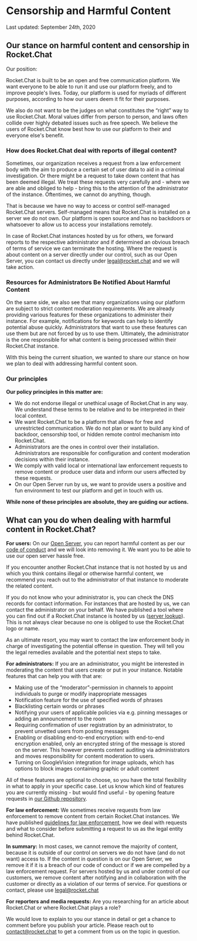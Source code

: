# Censorship and Harmful Content

Last updated: September 24th, 2020

## Our stance on harmful content and censorship in Rocket.Chat

Our position:

Rocket.Chat is built to be an open and free communication platform. We want everyone to be able to run it and use our platform freely, and to improve people's lives. Today, our platform is used for myriads of different purposes, according to how our users deem it fit for their purposes.

We also do not want to be the judges on what constitutes the “right” way to use Rocket.Chat. Moral values differ from person to person, and laws often collide over highly debated issues such as free speech. We believe the users of Rocket.Chat know best how to use our platform to their and everyone else's benefit.

### How does Rocket.Chat deal with reports of illegal content?

Sometimes, our organization receives a request from a law enforcement body with the aim to produce a certain set of user data to aid in a criminal investigation. Or there might be a request to take down content that has been deemed illegal. We treat these requests very carefully and - where we are able and obliged to help - bring this to the attention of the administrator of the instance. Oftentimes, we cannot do anything, though.

That is because we have no way to access or control self-managed Rocket.Chat servers. Self-managed means that Rocket.Chat is installed on a server we do not own. Our platform is open source and has no backdoors or whatsoever to allow us to access your installations remotely.

In case of Rocket.Chat instances hosted by us for others, we forward reports to the respective administrator and if determined an obvious breach of terms of service we can terminate the hosting. Where the request is about content on a server directly under our control, such as our Open Server, you can contact us directly under [legal@rocket.chat](mailto:legal@rocket.chat) and we will take action.

### Resources for Administrators Be Notified About Harmful Content

On the same side, we also see that many organizations using our platform are subject to strict content moderation requirements. We are already providing various features for these organizations to administer their instance. For example, notifications for keywords can help to identify potential abuse quickly. Administrators that want to use these features can use them but are not forced by us to use them. Ultimately, the administrator is the one responsible for what content is being processed within their Rocket.Chat instance.

With this being the current situation, we wanted to share our stance on how we plan to deal with addressing harmful content soon.

### Our principles

**Our policy principles in this matter are:**

* We do not endorse illegal or unethical usage of Rocket.Chat in any way. We understand these terms to be relative and to be interpreted in their local context.
* We want Rocket.Chat to be a platform that allows for free and unrestricted communication. We do not plan or want to build any kind of backdoor, censorship tool, or hidden remote control mechanism into Rocket.Chat.
* Administrators are the ones in control over their installation. Administrators are responsible for configuration and content moderation decisions within their instance.
* We comply with valid local or international law enforcement requests to remove content or produce user data and inform our users affected by these requests.
* On our Open Server run by us, we want to provide users a positive and fun environment to test our platform and get in touch with us.

**While none of these principles are absolute, they are guiding our actions.**

## What can you do when dealing with harmful content in Rocket.Chat?

**For users:** On our [Open Server](https://open.rocket.chat), you can report harmful content as per our [code of conduct](https://developer.rocket.chat/contribute-to-rocket.chat/code\_of\_conduct) and we will look into removing it. We want you to be able to use our open server hassle free.

If you encounter another Rocket.Chat instance that is not hosted by us and which you think contains illegal or otherwise harmful content, we recommend you reach out to the administrator of that instance to moderate the related content.

If you do not know who your administrator is, you can check the DNS records for contact information. For instances that are hosted by us, we can contact the administrator on your behalf. We have published a tool where you can find out if a Rocket.Chat instance is hosted by us ([server lookup](https://rocket.chat/server-lookup)). This is not always clear because no one is obliged to use the Rocket.Chat logo or name.

As an ultimate resort, you may want to contact the law enforcement body in charge of investigating the potential offense in question. They will tell you the legal remedies available and the potential next steps to take.

**For administrators:** If you are an administrator, you might be interested in moderating the content that users create or put in your instance. Notable features that can help you with that are:

* Making use of the “moderator”-permission in channels to appoint individuals to purge or modify inappropriate messages
* Notification feature for the use of specified words of phrases
* Blacklisting certain words or phrases
* Notifying your users of applicable policies via e.g. pinning messages or adding an announcement to the room
* Requiring confirmation of user registration by an administrator, to prevent unvetted users from posting messages
* Enabling or disabling end-to-end encryption: with end-to-end encryption enabled, only an encrypted string of the message is stored on the server. This however prevents content auditing via administrators and moves responsibility for content moderation to users.
* Turning on GoogleVision integration for image uploads, which has options to block images containing graphic or adult content

All of these features are optional to choose, so you have the total flexibility in what to apply in your specific case. Let us know which kind of features you are currently missing - but would find useful - by opening feature requests in [our Github repository](https://github.com/RocketChat/feature-requests).

**For law enforcement:** We sometimes receive requests from law enforcement to remove content from certain Rocket.Chat instances. We have published [guidelines for law enforcement](https://docs.rocket.chat/rocket.chat-legal/guidelines-for-law-enforcement), how we deal with requests and what to consider before submitting a request to us as the legal entity behind Rocket.Chat.

**In summary:** In most cases, we cannot remove the majority of content, because it is outside of our control on servers we do not have (and do not want) access to. If the content in question is on our Open Server, we remove it if it is a breach of our code of conduct or if we are compelled by a law enforcement request. For servers hosted by us and under control of our customers, we remove content after notifying and in collaboration with the customer or directly as a violation of our terms of service. For questions or contact, please use [legal@rocket.chat](mailto:legal@rocket.chat)

**For reporters and media requests:** Are you researching for an article about Rocket.Chat or where Rocket.Chat plays a role?

We would love to explain to you our stance in detail or get a chance to comment before you publish your article. Please reach out to [contact@rocket.chat](mailto:contact@rocket.chat) to get a comment from us on the topic in question.
